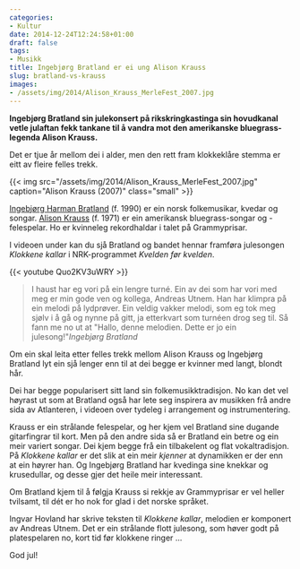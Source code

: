 ```yaml
---
categories:
- Kultur
date: 2014-12-24T12:24:58+01:00
draft: false
tags:
- Musikk
title: Ingebjørg Bratland er ei ung Alison Krauss
slug: bratland-vs-krauss
images:
- /assets/img/2014/Alison_Krauss_MerleFest_2007.jpg
---
```

**Ingebjørg Bratland sin julekonsert på rikskringkastinga sin hovudkanal vetle julaftan fekk tankane til å vandra mot den amerikanske bluegrass-legenda Alison Krauss.**

Det er tjue år mellom dei i alder, men den rett fram klokkeklåre stemma er eitt av fleire  felles trekk.

<!--more-->

{{< img src="/assets/img/2014/Alison_Krauss_MerleFest_2007.jpg" caption="Alison Krauss (2007)"  class="small" >}}

[Ingebjørg Harman Bratland](http://no.wikipedia.org/wiki/Ingebj%C3%B8rg_Harman_Bratland) (f. 1990) er ein norsk folkemusikar, kvedar og songar. 
[Alison Krauss](http://nn.wikipedia.org/wiki/Alison_Krauss) (f. 1971) er ein amerikansk bluegrass-songar og -felespelar. Ho er kvinneleg rekordhaldar i talet på Grammyprisar.

I videoen under kan du sjå Bratland og bandet hennar framføra julesongen _Klokkene kallar_ i NRK-programmet _Kvelden før kvelden_.

{{< youtube Quo2KV3uWRY >}}

>I haust har eg vori på ein lengre turné. Ein av dei som har vori med meg er min gode ven og kollega, Andreas Utnem. Han har klimpra på ein melodi på lydprøver. Ein veldig vakker melodi, som eg tok meg sjølv i å gå og nynne på gitt, ja etterkvart som turnéen drog seg til. Så fann me no ut at "Hallo, denne melodien. Dette er jo ein julesong!"<cite>Ingebjørg Bratland</cite>

Om ein skal leita etter felles trekk mellom Alison Krauss og Ingebjørg Bratland lyt ein sjå lenger enn til at dei begge er kvinner med langt, blondt hår.

Dei har begge popularisert sitt land sin folkemusikktradisjon. No kan det vel høyrast ut som at Bratland også har lete seg inspirera av musikken frå andre sida av Atlanteren, i videoen over tydeleg i arrangement og instrumentering.

Krauss er ein strålande felespelar, og her kjem vel Bratland sine dugande gitarfingrar til kort. Men på den andre sida så er Bratland ein betre og ein meir variert songar. Dei kjem begge frå ein tilbakelent og flat vokaltradisjon. På _Klokkene kallar_ er det slik at ein meir _kjenner_ at dynamikken er der enn at ein høyrer han. Og Ingebjørg Bratland har kvedinga sine knekkar og krusedullar, og desse gjer det heile meir interessant. 

Om Bratland kjem til å følgja Krauss si rekkje av Grammyprisar er vel heller tvilsamt, til dét er ho nok for glad i det norske språket.

Ingvar Hovland har skrive teksten til _Klokkene kallar_, melodien er komponert av Andreas Utnem. Det er ein strålande flott julesong, som høver godt på platespelaren no, kort tid før klokkene ringer ...

God jul!


